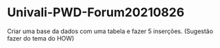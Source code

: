 # Univali-PWD-Forum20210826
Criar uma base da dados com uma tabela e fazer 5 inserções. (Sugestão fazer do tema do HOW)
